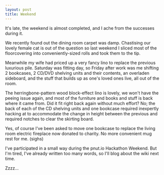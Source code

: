 ```yaml
---
layout: post
title: Weekend
---
```


It's late, the weekend is almost completed, and I ache from the successes during it.

We recently found out the dining room carpet was damp. Chastising our lovely female cat is out of the question so last weekend I sliced most of the floorcovering into conveniently-sized rolls and took them to the tip.

Meanwhile my wife had priced up a very fancy lino to replace the previous luxurious pile. Saturday was fitting day, so Friday after work was me shifting 2 bookcases, 2 CD/DVD shelving units and their contents, an overladen sideboard, and the stuff that builds up as one's loved ones live, all out of the room.

The herringbone-pattern wood block-effect lino is lovely, we won't have the peeing issue again, and most of the furniture and books and stuff is back where it came from. Did it fit right back again without much effort? No; the back of each of the CD shelving units and one bookcase required inexpertly hacking at to accommodate the change in height between the previous and required notches to clear the skirting board.

Yes, of course I've been asked to move one bookcase to replace the living room electric fireplace now donated to charity. No more convenient mug rest for me. (sighs)

I've participated in a small way during the pnut.io Hackathon Weekend. But I'm tired, I've already written too many words, so I'll blog about the wiki next time.

Zzzz…
